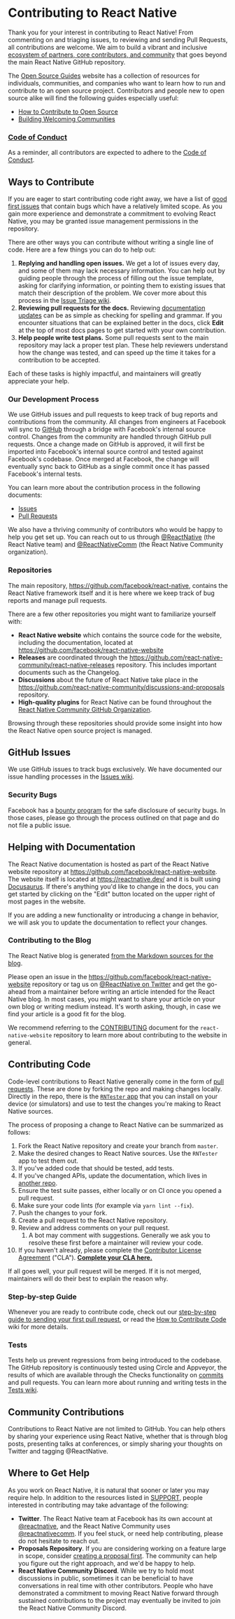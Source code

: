 # Contributing to React Native

Thank you for your interest in contributing to React Native! From commenting on and triaging issues, to reviewing and sending Pull Requests, all contributions are welcome. We aim to build a vibrant and inclusive [ecosystem of partners, core contributors, and community](ECOSYSTEM.md) that goes beyond the main React Native GitHub repository.

The [Open Source Guides](https://opensource.guide/) website has a collection of resources for individuals, communities, and companies who want to learn how to run and contribute to an open source project. Contributors and people new to open source alike will find the following guides especially useful:

* [How to Contribute to Open Source](https://opensource.guide/how-to-contribute/)
* [Building Welcoming Communities](https://opensource.guide/building-community/)


### [Code of Conduct](https://github.com/facebook/react/blob/master/CODE_OF_CONDUCT.md)

As a reminder, all contributors are expected to adhere to the [Code of Conduct](https://github.com/facebook/react/blob/master/CODE_OF_CONDUCT.md).

## Ways to Contribute

If you are eager to start contributing code right away, we have a list of [good first issues](https://github.com/facebook/react-native/labels/good%20first%20issue) that contain bugs which have a relatively limited scope. As you gain more experience and demonstrate a commitment to evolving React Native, you may be granted issue management permissions in the repository.

There are other ways you can contribute without writing a single line of code. Here are a few things you can do to help out:

1. **Replying and handling open issues.** We get a lot of issues every day, and some of them may lack necessary information. You can help out by guiding people through the process of filling out the issue template, asking for clarifying information, or pointing them to existing issues that match their description of the problem. We cover more about this process in the [Issue Triage wiki](https://github.com/facebook/react-native/wiki/Issues#triage).
2. **Reviewing pull requests for the docs.** Reviewing [documentation updates](https://github.com/facebook/react-native-website/pulls) can be as simple as checking for spelling and grammar. If you encounter situations that can be explained better in the docs, click **Edit** at the top of most docs pages to get started with your own contribution.
3. **Help people write test plans.** Some pull requests sent to the main repository may lack a proper test plan. These help reviewers understand how the change was tested, and can speed up the time it takes for a contribution to be accepted.

Each of these tasks is highly impactful, and maintainers will greatly appreciate your help.

### Our Development Process

We use GitHub issues and pull requests to keep track of bug reports and contributions from the community. All changes from engineers at Facebook will sync to [GitHub](https://github.com/facebook/react-native) through a bridge with Facebook's internal source control. Changes from the community are handled through GitHub pull requests. Once a change made on GitHub is approved, it will first be imported into Facebook's internal source control and tested against Facebook's codebase. Once merged at Facebook, the change will eventually sync back to GitHub as a single commit once it has passed Facebook's internal tests.

You can learn more about the contribution process in the following documents:

* [Issues](https://github.com/facebook/react-native/wiki/Issues)
* [Pull Requests](https://github.com/facebook/react-native/wiki/Pull-Requests)

We also have a thriving community of contributors who would be happy to help you get set up. You can reach out to us through [@ReactNative](http://twitter.com/reactnative) (the React Native team) and [@ReactNativeComm](http://twitter.com/reactnativecomm) (the React Native Community organization).

### Repositories

The main repository, <https://github.com/facebook/react-native>, contains the React Native framework itself and it is here where we keep track of bug reports and manage pull requests.

There are a few other repositories you might want to familiarize yourself with:

* **React Native website** which contains the source code for the website, including the documentation, located at <https://github.com/facebook/react-native-website>
* **Releases** are coordinated through the <https://github.com/react-native-community/react-native-releases> repository. This includes important documents such as the Changelog.
* **Discussions** about the future of React Native take place in the <https://github.com/react-native-community/discussions-and-proposals> repository.
* **High-quality plugins** for React Native can be found throughout the [React Native Community GitHub Organization](http://github.com/react-native-community/).

Browsing through these repositories should provide some insight into how the React Native open source project is managed.

## GitHub Issues

We use GitHub issues to track bugs exclusively. We have documented our issue handling processes in the [Issues wiki](https://github.com/facebook/react-native/wiki/Issues).

### Security Bugs

Facebook has a [bounty program](https://www.facebook.com/whitehat/) for the safe disclosure of security bugs. In those cases, please go through the process outlined on that page and do not file a public issue.

## Helping with Documentation

The React Native documentation is hosted as part of the React Native website repository at https://github.com/facebook/react-native-website. The website itself is located at <https://reactnative.dev/> and it is built using [Docusaurus](https://docusaurus.io/). If there's anything you'd like to change in the docs, you can get started by clicking on the "Edit" button located on the upper right of most pages in the website.

If you are adding a new functionality or introducing a change in behavior, we will ask you to update the documentation to reflect your changes.

### Contributing to the Blog

The React Native blog is generated [from the Markdown sources for the blog](https://github.com/facebook/react-native-website/tree/master/website/blog).

Please open an issue in the https://github.com/facebook/react-native-website repository or tag us on [@ReactNative on Twitter](http://twitter.com/reactnative) and get the go-ahead from a maintainer before writing an article intended for the React Native blog. In most cases, you might want to share your article on your own blog or writing medium instead. It's worth asking, though, in case we find your article is a good fit for the blog.

We recommend referring to the [CONTRIBUTING](https://github.com/facebook/react-native-website/blob/master/CONTRIBUTING.md) document for the `react-native-website` repository to learn more about contributing to the website in general.

## Contributing Code

Code-level contributions to React Native generally come in the form of [pull requests](https://help.github.com/en/articles/about-pull-requests). These are done by forking the repo and making changes locally. Directly in the repo, there is the [`RNTester` app](/RNTester) that you can install on your device (or simulators) and use to test the changes you're making to React Native sources.

The process of proposing a change to React Native can be summarized as follows:

1. Fork the React Native repository and create your branch from `master`.
2. Make the desired changes to React Native sources. Use the `RNTester` app to test them out.
3. If you've added code that should be tested, add tests.
4. If you've changed APIs, update the documentation, which lives in [another repo](https://github.com/facebook/react-native-website/).
5. Ensure the test suite passes, either locally or on CI once you opened a pull request.
6. Make sure your code lints (for example via `yarn lint --fix`).
7. Push the changes to your fork.
8. Create a pull request to the React Native repository.
9. Review and address comments on your pull request.
    1. A bot may comment with suggestions. Generally we ask you to resolve these first before a maintainer will review your code.
10. If you haven't already, please complete the [Contributor License Agreement](https://github.com/facebook/react-native/wiki/Contributor-License-Agreement) ("CLA"). **[Complete your CLA here.](https://code.facebook.com/cla)**

If all goes well, your pull request will be merged. If it is not merged, maintainers will do their best to explain the reason why.

### Step-by-step Guide

Whenever you are ready to contribute code, check out our [step-by-step guide to sending your first pull request](https://github.com/facebook/react-native/wiki/Pull-Requests#getting-ready-to-submit-your-first-pull-request), or read the [How to Contribute Code](https://github.com/facebook/react-native/wiki/How-to-Contribute) wiki for more details.

### Tests

Tests help us prevent regressions from being introduced to the codebase. The GitHub repository is continuously tested using Circle and Appveyor, the results of which are available through the Checks functionality on [commits](https://github.com/facebook/react-native/commits/master) and pull requests. You can learn more about running and writing tests in the [Tests wiki](http://github.com/facebook/react-native/wiki/Tests).

## Community Contributions

Contributions to React Native are not limited to GitHub. You can help others by sharing your experience using React Native, whether that is through blog posts, presenting talks at conferences, or simply sharing your thoughts on Twitter and tagging @ReactNative.

## Where to Get Help

As you work on React Native, it is natural that sooner or later you may require help. In addition to the resources listed in [SUPPORT](.github/SUPPORT.md), people interested in contributing may take advantage of the following:

* **Twitter**. The React Native team at Facebook has its own account at [@reactnative](https://twitter.com/reactnative), and the React Native Community uses [@reactnativecomm](https://twitter.com/reactnativecomm). If you feel stuck, or need help contributing, please do not hesitate to reach out.
* **Proposals Repository**. If you are considering working on a feature large in scope, consider [creating a proposal first](https://github.com/react-native-community/discussions-and-proposals). The community can help you figure out the right approach, and we'd be happy to help.
* **React Native Community Discord**. While we try to hold most discussions in public, sometimes it can be beneficial to have conversations in real time with other contributors. People who have demonstrated a commitment to moving React Native forward through sustained contributions to the project may eventually be invited to join the React Native Community Discord.
